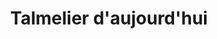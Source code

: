 ---
title: "Talmelier d'aujourd'hui"
url: /haute-goulaine/talmelier-daujourdhui/
shop: boulangerie
---